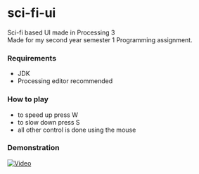 # sci-fi-ui
Sci-fi based UI made in Processing 3  
Made for my second year semester 1 Programming assignment.

### Requirements
* JDK
* Processing editor recommended

### How to play
* to speed up press W
* to slow down press S
* all other control is done using the mouse

### Demonstration
[![Video](http://img.youtube.com/vi/tqGtfsXNPng/0.jpg)](http://www.youtube.com/watch?v=tqGtfsXNPng)

